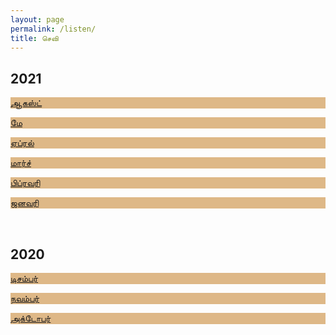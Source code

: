 ```yaml
---
layout: page
permalink: /listen/
title: செவி
---
```


<h2>2021</h2>
<div class="card-presentation">
    <a href="202108"><p class="card-presentation-title" style="background-color:burlywood">ஆகஸ்ட்</p></a>
    <a href="202105"><p class="card-presentation-title" style="background-color:burlywood">மே</p></a>
    <a href="202104"><p class="card-presentation-title" style="background-color:burlywood">ஏப்ரல்</p></a>
    <a href="202103"><p class="card-presentation-title" style="background-color:burlywood">மார்ச்</p></a>
    <a href="202102"><p class="card-presentation-title" style="background-color:burlywood">பிப்ரவரி</p></a>
    <a href="202101"><p class="card-presentation-title" style="background-color:burlywood">ஜனவரி</p></a>
    <br>
</div>

<h2>2020</h2>
<div class="card-presentation">
    <a href="202012"><p class="card-presentation-title" style="background-color:burlywood">டிசம்பர்</p></a>
    <a href="202011"><p class="card-presentation-title" style="background-color:burlywood">நவம்பர்</p></a>
    <a href="202010"><p class="card-presentation-title" style="background-color:burlywood">அக்டோபர்</p></a>
    <br>
</div>
